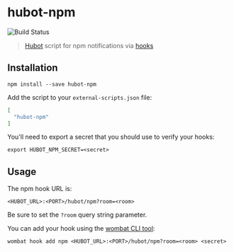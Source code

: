 # hubot-npm

![Build Status](https://travis-ci.org/robinjmurphy/hubot-npm.svg?branch=master)

> [Hubot](https://hubot.github.com/) script for npm notifications via [hooks](http://blog.npmjs.org/post/145260155635/introducing-hooks-get-notifications-of-npm)

## Installation

```
npm install --save hubot-npm
```

Add the script to your `external-scripts.json` file:

```json
[
  "hubot-npm"
]
```

You'll need to export a secret that you should use to verify your hooks:

```
export HUBOT_NPM_SECRET=<secret>
```

## Usage

The npm hook URL is:

```
<HUBOT_URL>:<PORT>/hubot/npm?room=<room>
```

Be sure to set the `?room` query string parameter.

You can add your hook using the [wombat CLI tool](https://www.npmjs.com/package/wombat):

```
wombat hook add npm <HUBOT_URL>:<PORT>/hubot/npm?room=<room> <secret>
```
